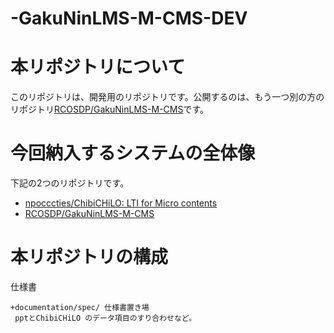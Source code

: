# -GakuNinLMS-M-CMS-DEV

# 本リポジトリについて

このリポジトリは、開発用のリポジトリです。公開するのは、もう一つ別の方のリポジトリ[RCOSDP/GakuNinLMS-M-CMS](https://github.com/RCOSDP/GakuNinLMS-M-CMS)です。

# 今回納入するシステムの全体像

下記の2つのリポジトリです。

- [npocccties/ChibiCHiLO: LTI for Micro contents](https://github.com/npocccties/ChibiCHiLO)
- [RCOSDP/GakuNinLMS-M-CMS](https://github.com/RCOSDP/GakuNinLMS-M-CMS)

# 本リポジトリの構成

仕様書

```
+documentation/spec/ 仕様書置き場
 pptとChibiCHiLO のデータ項目のすり合わせなど。
```
